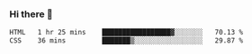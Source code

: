 ### Hi there 👋

<!--START_SECTION:waka-->

```txt
HTML   1 hr 25 mins    █████████████████▓░░░░░░░   70.13 %
CSS    36 mins         ███████▒░░░░░░░░░░░░░░░░░   29.87 %
```

<!--END_SECTION:waka-->


<!--
**AnkelMauCastillo/AnkelMauCastillo** is a ✨ _special_ ✨ repository because its `README.md` (this file) appears on your GitHub profile.

Here are some ideas to get you started:

- 🔭 I’m currently working on ...
- 🌱 I’m currently learning ...
- 👯 I’m looking to collaborate on ...
- 🤔 I’m looking for help with ...
- 💬 Ask me about ...
- 📫 How to reach me: ...
- 😄 Pronouns: ...
- ⚡ Fun fact: ...
-->
